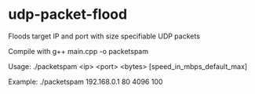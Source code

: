 # udp-packet-flood
Floods target IP and port with size specifiable UDP packets

Compile with g++ main.cpp -o packetspam

Usage: ./packetspam \<ip\> \<port\> \<bytes\> \[speed_in_mbps_default_max\]
  
Example: ./packetspam 192.168.0.1 80 4096 100
